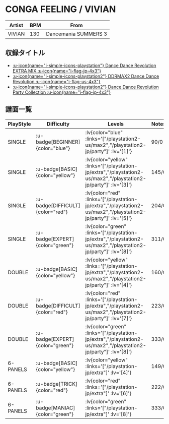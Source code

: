 # CONGA FEELING / VIVIAN

|Artist|BPM|From|
|------|---|----|
|VIVIAN|130|Dancemania SUMMERS 3|

## 収録タイトル

- [ :u-icon{name="i-simple-icons-playstation"} Dance Dance Revolution EXTRA MIX :u-icon{name="i-flag-jp-4x3"} ](/playstation-jp/extra)
- [ :u-icon{name="i-simple-icons-playstation2"} DDRMAX2 Dance Dance Revolution :u-icon{name="i-flag-us-4x3"} ](/playstation2-us/max2)
- [ :u-icon{name="i-simple-icons-playstation2"} Dance Dance Revolution Party Collection :u-icon{name="i-flag-jp-4x3"} ](/playstation2-jp/party)

## 譜面一覧

|PlayStyle|Difficulty|Levels|Notes|Movie|
|---------|----------|------|-----|-----|
|SINGLE| :u-badge[BEGINNER]{color="blue"} | :lv{color="blue" :links='["/playstation2-us/max2","/playstation2-jp/party"]' :lv='[1]'} |90/0||
|SINGLE| :u-badge[BASIC]{color="yellow"} | :lv{color="yellow" :links='["/playstation-jp/extra","/playstation2-us/max2","/playstation2-jp/party"]' :lv='[3]'} |145/0||
|SINGLE| :u-badge[DIFFICULT]{color="red"} | :lv{color="red" :links='["/playstation-jp/extra","/playstation2-us/max2","/playstation2-jp/party"]' :lv='[5]'} |204/0||
|SINGLE| :u-badge[EXPERT]{color="green"} | :lv{color="green" :links='["/playstation-jp/extra","/playstation2-us/max2","/playstation2-jp/party"]' :lv='[8]'} |311/0||
|DOUBLE| :u-badge[BASIC]{color="yellow"} | :lv{color="yellow" :links='["/playstation-jp/extra","/playstation2-us/max2","/playstation2-jp/party"]' :lv='[4]'} |160/0||
|DOUBLE| :u-badge[DIFFICULT]{color="red"} | :lv{color="red" :links='["/playstation-jp/extra","/playstation2-us/max2","/playstation2-jp/party"]' :lv='[7]'} |223/0||
|DOUBLE| :u-badge[EXPERT]{color="green"} | :lv{color="green" :links='["/playstation-jp/extra","/playstation2-us/max2","/playstation2-jp/party"]' :lv='[8]'} |333/0||
|6-PANELS| :u-badge[BASIC]{color="yellow"} | :lv{color="yellow" :links='["/playstation-jp/extra"]' :lv='[4]'} |149/0||
|6-PANELS| :u-badge[TRICK]{color="red"} | :lv{color="red" :links='["/playstation-jp/extra"]' :lv='[6]'} |222/0||
|6-PANELS| :u-badge[MANIAC]{color="green"} | :lv{color="green" :links='["/playstation-jp/extra"]' :lv='[8]'} |333/0||
